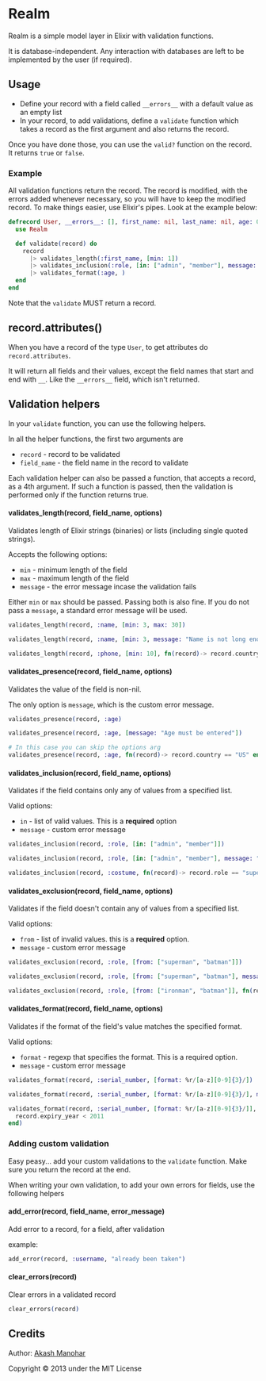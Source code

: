 # Realm

Realm is a simple model layer in Elixir with validation functions.

It is database-independent. Any interaction with databases are left to be implemented by the user (if required).


## Usage

* Define your record with a field called `__errors__` with a default value as an empty list
* In your record, to add validations, define a `validate` function which takes a record as the first argument and also returns the record.


Once you have done those, you can use the `valid?` function on the record. It returns `true` or `false`.


### Example

All validation functions return the record. The record is modified, with the errors added whenever necessary, so you will have to keep the modified record. To make things easier, use Elixir's pipes. Look at the example below:

```elixir
defrecord User, __errors__: [], first_name: nil, last_name: nil, age: 0, role: "member" do
  use Realm

  def validate(record) do
    record
      |> validates_length(:first_name, [min: 1])
      |> validates_inclusion(:role, [in: ["admin", "member"], message: "must have a valid role"])
      |> validates_format(:age, )
  end
end
```

Note that the `validate` MUST return a record.

## record.attributes()

When you have a record of the type `User`, to get attributes do `record.attributes`.

It will return all fields and their values, except the field names that start and end with `__`. Like the `__errors__` field, which isn't returned.


## Validation helpers

In your `validate` function, you can use the following helpers.

In all the helper functions, the first two arguments are

* `record` - record to be validated
* `field_name` - the field name in the record to validate

Each validation helper can also be passed a function, that accepts a record, as a 4th argument. If such a function is passed, then the validation is performed only if the function returns true.


#### validates_length(record, field_name, options)

Validates length of Elixir strings (binaries) or lists (including single quoted strings).

Accepts the following options:

* `min` - minimum length of the field
* `max` - maximum length of the field
* `message` - the error message incase the validation fails

Either `min` or `max` should be passed. Passing both is also fine.
If you do not pass a `message`, a standard error message will be used.

```elixir
validates_length(record, :name, [min: 3, max: 30])

validates_length(record, :name, [min: 3, message: "Name is not long enough"])

validates_length(record, :phone, [min: 10], fn(record)-> record.country == "US" end)
```

#### validates_presence(record, field_name, options)

Validates the value of the field is non-nil.

The only option is `message`, which is the custom error message.

```elixir
validates_presence(record, :age)

validates_presence(record, :age, [message: "Age must be entered"])

# In this case you can skip the options arg
validates_presence(record, :age, fn(record)-> record.country == "US" end)
```

#### validates_inclusion(record, field_name, options)

Validates if the field contains only any of values from a specified list.

Valid options:

* `in` - list of valid values. This is a __required__ option
* `message` - custom error message

```elixir
validates_inclusion(record, :role, [in: ["admin", "member"]])

validates_inclusion(record, :role, [in: ["admin", "member"], message: "must have a valid role"])

validates_inclusion(record, :costume, fn(record)-> record.role == "superhero" end)
```

#### validates_exclusion(record, field_name, options)

Validates if the field doesn't contain any of values from a specified list.

Valid options:

* `from` - list of invalid values. this is a __required__ option.
* `message` - custom error message

```elixir
validates_exclusion(record, :role, [from: ["superman", "batman"]])

validates_exclusion(record, :role, [from: ["superman", "batman"], message: "You cannot be a superhero."])

validates_exclusion(record, :role, [from: ["ironman", "batman"]], fn(record)-> record.status != "billionaire" end)
```

#### validates_format(record, field_name, options)

Validates if the format of the field's value matches the specified format.

Valid options:

* `format` - regexp that specifies the format. This is a required option.
* `message` - custom error message

```elixir
validates_format(record, :serial_number, [format: %r/[a-z][0-9]{3}/])

validates_format(record, :serial_number, [format: %r/[a-z][0-9]{3}/], message: "Invalid serial number"])

validates_format(record, :serial_number, [format: %r/[a-z][0-9]{3}/]], fn(record)->
  record.expiry_year < 2011
end)
```

### Adding custom validation

Easy peasy... add your custom validations to the `validate` function. Make sure you return the record at the end.

When writing your own validation, to add your own errors for fields, use the following helpers

#### add_error(record, field_name, error_message)

Add error to a record, for a field, after validation

example:

```elixir
add_error(record, :username, "already been taken")
```

#### clear_errors(record)

Clear errors in a validated record

```elixir
clear_errors(record)
```

## Credits

Author: [Akash Manohar](http://twitter.com/HashNuke)

Copyright &copy; 2013 under the MIT License
